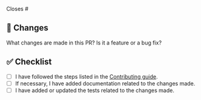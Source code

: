 Closes #

## 🎯 Changes

What changes are made in this PR? Is it a feature or a bug fix?

## ✅ Checklist

- [ ] I have followed the steps listed in the [Contributing guide](https://github.com/kevinmarrec/cloudstack/blob/main/.github/CONTRIBUTING.md).
- [ ] If necessary, I have added documentation related to the changes made.
- [ ] I have added or updated the tests related to the changes made.
